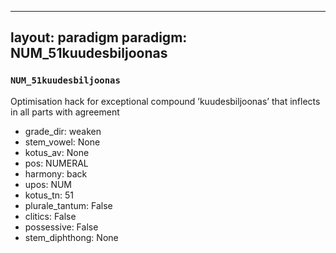 
---
layout: paradigm
paradigm: NUM_51kuudesbiljoonas
---
### ` NUM_51kuudesbiljoonas `

Optimisation hack for exceptional compound ’kuudesbiljoonas’ that inflects in all parts with agreement
* grade_dir: weaken
* stem_vowel: None
* kotus_av: None
* pos: NUMERAL
* harmony: back
* upos: NUM
* kotus_tn: 51
* plurale_tantum: False
* clitics: False
* possessive: False
* stem_diphthong: None
